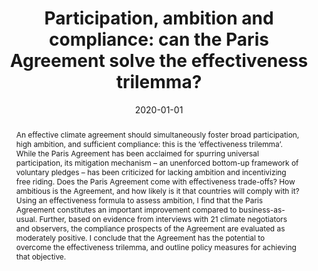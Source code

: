 ---
title: "Participation, ambition and compliance: can the Paris Agreement solve the effectiveness trilemma?"
date: 2020-01-01
publishDate: 2020-01-05T20:13:52.630052Z
authors: ["Vegard Tørstad"]
publication_types: ["2"]
abstract: "An effective climate agreement should simultaneously foster broad participation, high ambition, and sufficient compliance: this is the ‘effectiveness trilemma’. While the Paris Agreement has been acclaimed for spurring universal participation, its mitigation mechanism – an unenforced bottom-up framework of voluntary pledges – has been criticized for lacking ambition and incentivizing free riding. Does the Paris Agreement come with effectiveness trade-offs? How ambitious is the Agreement, and how likely is it that countries will comply with it? Using an effectiveness formula to assess ambition, I find that the Paris Agreement constitutes an important improvement compared to business-as-usual. Further, based on evidence from interviews with 21 climate negotiators and observers, the compliance prospects of the Agreement are evaluated as moderately positive. I conclude that the Agreement has the potential to overcome the effectiveness trilemma, and outline policy measures for achieving that objective."
featured: false
image:
  preview_only: true
publication: "*Environmental Politics*"
url_pdf: "https://www.tandfonline.com/doi/full/10.1080/09644016.2019.1710322?scroll=top&needAccess=true"
doi: "10.1080/09644016.2019.1710322"
---